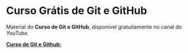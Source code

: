 # Curso Grátis de Git e GitHub
Material do **Curso de Git e GitHub**, disponível gratuitamente no canal do *YouTube*.

[**Curso de Git e Github:**](https://www.youtube.com/playlist?list=PLHz_AreHm4dm7ZULPAmadvNhH6vk9oNZA)
